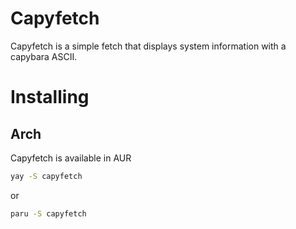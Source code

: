 # Сapyfetch
Capyfetch is a simple fetch that displays system information with a capybara ASCII.

# Installing
## Arch
Capyfetch is available in AUR
```bash
yay -S capyfetch
```
or
```bash
paru -S capyfetch
```
